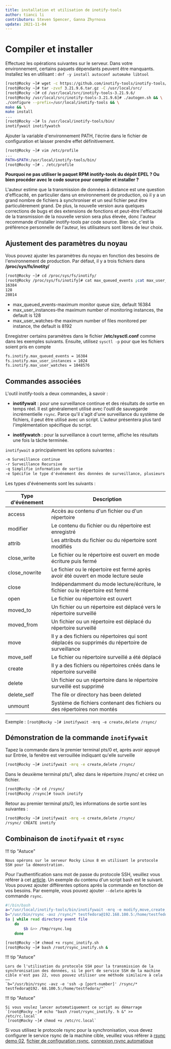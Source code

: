 ```yaml
---
title: installation et utilisation de inotify-tools
author: tianci li
contributors: Steven Spencer, Ganna Zhyrnova
update: 2021-11-04
---
```


# Compiler et installer

Effectuez les opérations suivantes sur le serveur. Dans votre environnement, certains paquets dépendants peuvent être manquants. Installez les en utilisant : `dnf -y install autoconf automake libtool`

```bash
[root@Rocky ~]# wget -c https://github.com/inotify-tools/inotify-tools/archive/refs/tags/3.21.9.6.tar.gz
[root@Rocky ~]# tar -zvxf 3.21.9.6.tar.gz -C /usr/local/src/
[root@Rocky ~]# cd /usr/local/src/inotify-tools-3.21.9.6/
[root@Rocky /usr/local/src/inotify-tools-3.21.9.6]# ./autogen.sh && \
./configure --prefix=/usr/local/inotify-tools && \
make && \
make install
...
[root@Rocky ~]# ls /usr/local/inotify-tools/bin/
inotifywait inotifywatch
```

Ajouter la variable d'environnement PATH, l'écrire dans le fichier de configuration et laisser prendre effet définitivement.

```bash
[root@Rocky ~]# vim /etc/profile
...
PATH=$PATH:/usr/local/inotify-tools/bin/
[root@Rocky ~]# . /etc/profile
```

**Pourquoi ne pas utiliser le paquet RPM inotify-tools du dépôt EPEL ? Ou bien procéder avec le code source pour compiler et installer ?**

L'auteur estime que la transmission de données à distance est une question d'efficacité, en particulier dans un environnement de production, où il y a un grand nombre de fichiers à synchroniser et un seul fichier peut être particulièrement grand. De plus, la nouvelle version aura quelques corrections de bugs et des extensions de fonctions et peut-être l'efficacité de la transmission de la nouvelle version sera plus élevée, donc l'auteur recommande d'installer inotify-tools par code source. Bien sûr, c'est la préférence personnelle de l'auteur, les utilisateurs sont libres de leur choix.

## Ajustement des paramètres du noyau

Vous pouvez ajuster les paramètres du noyau en fonction des besoins de l'environnement de production. Par défaut, il y a trois fichiers dans **/proc/sys/fs/inotity/**

```bash
[root@Rocky ~]# cd /proc/sys/fs/inotify/
[root@Rocky /proc/sys/fs/inotify]# cat max_queued_events ;cat max_user_instances ;cat max_user_watches
16384
128
28014
```

* max_queued_events-maximum monitor queue size, default 16384
* max_user_instances-the maximum number of monitoring instances, the default is 128
* max_user_watches-the maximum number of files monitored per instance, the default is 8192

Enregistrer certains paramètres dans le fichier **/etc/sysctl.conf** comme dans les exemples suivants. Ensuite, utilisez `sysctl -p` pour que les fichiers soient pris en compte

```txt
fs.inotify.max_queued_events = 16384
fs.inotify.max_user_instances = 1024
fs.inotify.max_user_watches = 1048576
```

## Commandes associées

L'outil inotify-tools a deux commandes, à savoir :

* **inotifywait** : pour une surveillance continue et des résultats de sortie en temps réel. Il est généralement utilisé avec l'outil de sauvegarde incrémentielle `rsync`. Parce qu'il s'agit d'une surveillance du système de fichiers, il peut être utilisé avec un script. L'auteur présentera plus tard l'implémentation spécifique du script.

* **inotifywatch** : pour la surveillance à court terme, affiche les résultats une fois la tâche terminée.

`inotifywait` a principalement les options suivantes :

```txt
-m Surveillance continue
-r Surveillance Recursive
-q Simplifie information de sortie
-e Spécifie le type d'événement des données de surveillance, plusieurs types d'événements sont séparés par des virgules
```

Les types d'événements sont les suivants :

| Type d'événement | Description                                                                                     |
| ---------------- | ----------------------------------------------------------------------------------------------- |
| access           | Accès au contenu d'un fichier ou d'un répertoire                                                |
| modifier         | Le contenu du fichier ou du répertoire est enregistré                                           |
| attrib           | Les attributs du fichier ou du répertoire sont modifiés                                         |
| close_write      | Le fichier ou le répertoire est ouvert en mode écriture puis fermé                              |
| close_nowrite    | Le fichier ou le répertoire est fermé après avoir été ouvert en mode lecture seule              |
| close            | Indépendamment du mode lecture/écriture, le fichier ou le répertoire est fermé                  |
| open             | Le fichier ou répertoire est ouvert                                                             |
| moved_to         | Un fichier ou un répertoire est déplacé vers le répertoire surveillé                            |
| moved_from       | Un fichier ou un répertoire est déplacé du répertoire surveillé                                 |
| move             | Il y a des fichiers ou répertoires qui sont déplacés ou supprimés du répertoire de surveillance |
| move_self        | Le fichier ou répertoire surveillé a été déplacé                                                |
| create           | Il y a des fichiers ou répertoires créés dans le répertoire surveillé                           |
| delete           | Un fichier ou un répertoire dans le répertoire surveillé est supprimé                           |
| delete_self      | The file or directory has been deleted                                                          |
| unmount          | Système de fichiers contenant des fichiers ou des répertoires non montés                        |

Exemple : `[root@Rocky ~]# inotifywait -mrq -e create,delete /rsync/`

## Démonstration de la commande `inotifywait`

Tapez la commande dans le premier terminal pts/0 et, après avoir appuyé sur Entrée, la fenêtre est verrouillée indiquant qu'elle surveille

```bash
[root@Rocky ~]# inotifywait -mrq -e create,delete /rsync/

```

Dans le deuxième terminal pts/1, allez dans le répertoire /rsync/ et créez un fichier.

```bash
[root@Rocky ~]# cd /rsync/
[root@Rocky /rsync]# touch inotify
```

Retour au premier terminal pts/0, les informations de sortie sont les suivantes :

```bash
[root@Rocky ~]# inotifywait -mrq -e create,delete /rsync/
/rsync/ CREATE inotify
```

## Combinaison de  `inotifywait` et `rsync`

!!! tip "Astuce"

    Nous opérons sur le serveur Rocky Linux 8 en utilisant le protocole SSH pour la démonstration.

Pour l'authentification sans mot de passe du protocole SSH, veuillez vous référer à cet [article](05_rsync_authentication-free_login.md). Un exemple du contenu d'un script bash est le suivant. Vous pouvez ajouter différentes options après la commande en fonction de vos besoins. Par exemple, vous pouvez ajouter `--delete` après la commande `rsync`.

```bash
#!/bin/bash
a="/usr/local/inotify-tools/bin/inotifywait -mrq -e modify,move,create,delete /rsync/"
b="/usr/bin/rsync -avz /rsync/* testfedora@192.168.100.5:/home/testfedora/"
$a | while read directory event file
    do
        $b &>> /tmp/rsync.log
    done
```

```bash
[root@Rocky ~]# chmod +x rsync_inotify.sh
[root@Rocky ~]# bash /root/rsync_inotify.sh &
```

!!! tip "Astuce"

    Lors de l'utilisation du protocole SSH pour la transmission de la synchronisation des données, si le port de service SSH de la machine cible n'est pas 22, vous pouvez utiliser une méthode similaire à cela ——
    `b="/usr/bin/rsync -avz -e 'ssh -p [port-number]' /rsync/* testfedora@192. 68.100.5:/home/testfedora/"`

!!! tip "Astuce"

    Si vous voulez lancer automatiquement ce script au démarrage
    `[root@Rocky ~]# echo "bash /root/rsync_inotify. h &" >> /etc/rc.local`
    `[root@Rocky ~]# chmod +x /etc/rc.local`

Si vous utilisez le protocole rsync pour la synchronisation, vous devez configurer le service rsync de la machine cible, veuillez vous référer à [rsync demo 02](03_rsync_demo02.md), [fichier de configuration rsync](04_rsync_configure.md), [connexion rsync automatique](05_rsync_authentication-free_login.md)
